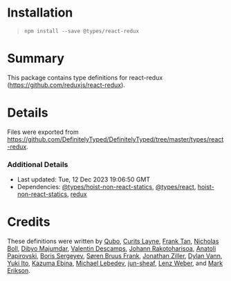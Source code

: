 # Installation
> `npm install --save @types/react-redux`

# Summary
This package contains type definitions for react-redux (https://github.com/reduxjs/react-redux).

# Details
Files were exported from https://github.com/DefinitelyTyped/DefinitelyTyped/tree/master/types/react-redux.

### Additional Details
 * Last updated: Tue, 12 Dec 2023 19:06:50 GMT
 * Dependencies: [@types/hoist-non-react-statics](https://npmjs.com/package/@types/hoist-non-react-statics), [@types/react](https://npmjs.com/package/@types/react), [hoist-non-react-statics](https://npmjs.com/package/hoist-non-react-statics), [redux](https://npmjs.com/package/redux)

# Credits
These definitions were written by [Qubo](https://github.com/tkqubo), [Curits Layne](https://github.com/clayne11), [Frank Tan](https://github.com/tansongyang), [Nicholas Boll](https://github.com/nicholasboll), [Dibyo Majumdar](https://github.com/mdibyo), [Valentin Descamps](https://github.com/val1984), [Johann Rakotoharisoa](https://github.com/jrakotoharisoa), [Anatoli Papirovski](https://github.com/apapirovski), [Boris Sergeyev](https://github.com/surgeboris), [Søren Bruus Frank](https://github.com/soerenbf), [Jonathan Ziller](https://github.com/mrwolfz), [Dylan Vann](https://github.com/dylanvann), [Yuki Ito](https://github.com/Lazyuki), [Kazuma Ebina](https://github.com/kazuma1989), [Michael Lebedev](https://github.com/megazazik), [jun-sheaf](https://github.com/jun-sheaf), [Lenz Weber](https://github.com/phryneas), and [Mark Erikson](https://github.com/markerikson).
